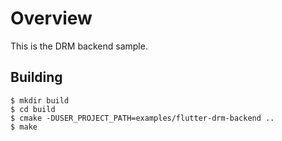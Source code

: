 # Overview

This is the DRM backend sample.

## Building

```
$ mkdir build
$ cd build
$ cmake -DUSER_PROJECT_PATH=examples/flutter-drm-backend ..
$ make
```
